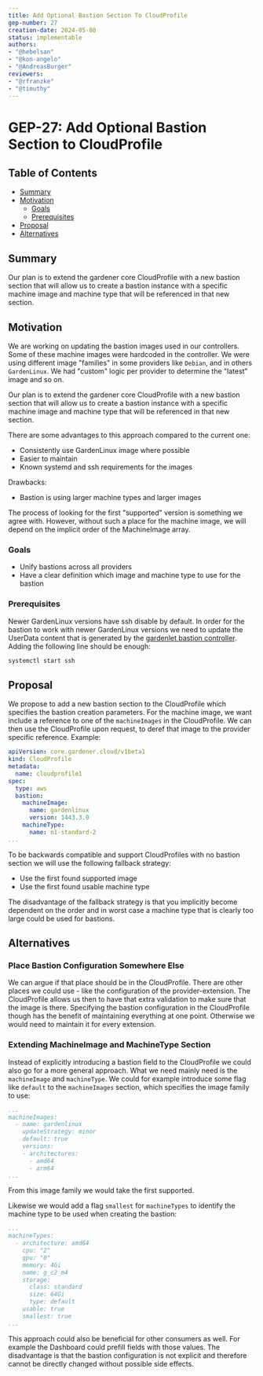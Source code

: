 ```yaml
---
title: Add Optional Bastion Section To CloudProfile
gep-number: 27
creation-date: 2024-05-08
status: implementable
authors:
- "@hebelsan"
- "@kon-angelo"
- "@AndreasBurger"
reviewers:
- "@rfranzke"
- "@timuthy"
---
```


# GEP-27: Add Optional Bastion Section to CloudProfile

## Table of Contents

- [Summary](#summary)
- [Motivation](#motivation)
    - [Goals](#goals)
    - [Prerequisites](#prerequisites)
- [Proposal](#proposal)
- [Alternatives](#alternatives)

## Summary

Our plan is to extend the gardener core CloudProfile with a new bastion section that will allow us to create a bastion instance with a specific machine image and machine type that will be referenced in that new section.

## Motivation

We are working on updating the bastion images used in our controllers.
Some of these machine images were hardcoded in the controller.
We were using different image "families" in some providers like `Debian`, and in others `GardenLinux`.
We had "custom" logic per provider to determine the "latest" image and so on.

Our plan is to extend the gardener core CloudProfile with a new bastion section that will allow us to create a bastion instance with a specific machine image and machine type that will be referenced in that new section.

There are some advantages to this approach compared to the current one:
- Consistently use GardenLinux image where possible
- Easier to maintain
- Known systemd and ssh requirements for the images

Drawbacks:
- Bastion is using larger machine types and larger images

The process of looking for the first "supported" version is something we agree with.
However, without such a place for the machine image, we will depend on the implicit order of the MachineImage array.

### Goals

- Unify bastions across all providers
- Have a clear definition which image and machine type to use for the bastion

### Prerequisites

Newer GardenLinux versions have ssh disable by default.
In order for the bastion to work with newer GardenLinux versions we need to update the UserData content that is generated by the [gardenlet bastion controller](https://github.com/gardener/gardener/blob/38143e7b9f4913d6ae11072064bb13a39b2ef17f/pkg/gardenlet/controller/bastion/reconciler.go#L269).
Adding the following line should be enough:
```bash
systemctl start ssh
```

## Proposal

We propose to add a new bastion section to the CloudProfile which specifies the bastion creation parameters.
For the machine image, we want include a reference to one of the `machineImages` in the CloudProfile. We can then use the CloudProfile upon request, to deref that image to the provider specific reference.
Example:
```yaml
apiVersion: core.gardener.cloud/v1beta1
kind: CloudProfile
metadata:
  name: cloudprofile1
spec:
  type: aws
  bastion:
    machineImage:
      name: gardenlinux
      version: 1443.3.0
    machineType:
      name: n1-standard-2
...
```

To be backwards compatible and support CloudProfiles with no bastion section we will use the following fallback strategy:

- Use the first found supported image
- Use the first found usable machine type

The disadvantage of the fallback strategy is that you implicitly become dependent on the order and in worst case a machine type that is clearly too large could be used for bastions.

## Alternatives

### Place Bastion Configuration Somewhere Else

We can argue if that place should be in the CloudProfile.
There are other places we could use - like the configuration of the provider-extension.
The CloudProfile allows us then to have that extra validation to make sure that the image is there.
Specifying the bastion configuration in the CloudProfile though has the benefit of maintaining everything at one point.
Otherwise we would need to maintain it for every extension.

### Extending MachineImage and MachineType Section

Instead of explicitly introducing a bastion field to the CloudProfile we could also go for a more general approach.
What we need mainly need is the `machineImage` and `machineType`.
We could for example introduce some flag like `default` to the `machineImages` section, which specifies the image family to use:
```yaml
...
machineImages:
  - name: gardenlinux
    updateStrategy: minor
    default: true
    versions:
    - architectures:
      - amd64
      - arm64
...
```
From this image family we would take the first supported.

Likewise we would add a flag `smallest` for `machineTypes` to identify the machine type to be used when creating the bastion:
```yaml
...
machineTypes:
  - architecture: amd64
    cpu: "2"
    gpu: "0"
    memory: 4Gi
    name: g_c2_m4
    storage:
      class: standard
      size: 64Gi
      type: default
    usable: true
    smallest: true
...
```

This approach could also be beneficial for other consumers as well.
For example the Dashboard could prefill fields with those values.
The disadvantage is that the bastion configuration is not explicit and therefore cannot be directly changed without possible side effects.
